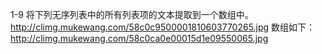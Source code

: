 1-9
将下列无序列表中的所有列表项的文本提取到一个数组中。
http://climg.mukewang.com/58c0c9500001810603770265.jpg
数组如下：
http://climg.mukewang.com/58c0ca0e00015d1e09550065.jpg
